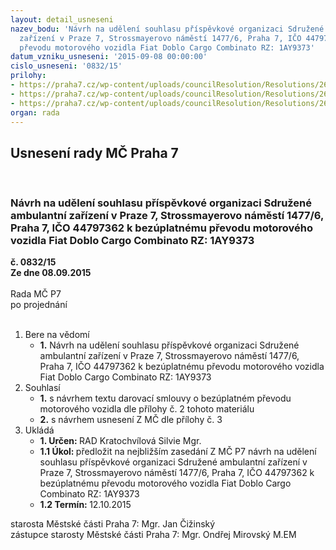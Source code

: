 ```yaml
---
layout: detail_usneseni
nazev_bodu: 'Návrh na udělení souhlasu příspěvkové organizaci Sdružené ambulantní
  zařízení v Praze 7, Strossmayerovo náměstí 1477/6, Praha 7, IČO 44797362 k bezúplatnému
  převodu motorového vozidla Fiat Doblo Cargo Combinato RZ: 1AY9373'
datum_vzniku_usneseni: '2015-09-08 00:00:00'
cislo_usneseni: '0832/15'
prilohy:
- https://praha7.cz/wp-content/uploads/councilResolution/Resolutions/26017/56-15-dz_p%c5%99evod_auta.doc
- https://praha7.cz/wp-content/uploads/councilResolution/Resolutions/26017/56-15-darovac%c3%ad_smlouva_o_bez%c3%baplatn%c3%a9m__p%c5%99evodu__motorov%c3%a9ho_vozidla_pcp7.doc
- https://praha7.cz/wp-content/uploads/councilResolution/Resolutions/26017/56-15-p%c5%99evod_automobilu_SAZ.doc
organ: rada
---
```

<div id="ucUsn_pList" class="usn">
	<span><h2>Usnesení rady MČ Praha 7 </h2>
<br></span><div class="standBody">
<span><h3>Návrh na udělení souhlasu příspěvkové organizaci Sdružené ambulantní zařízení v Praze 7, Strossmayerovo náměstí 1477/6, Praha 7, IČO 44797362 k bezúplatnému převodu motorového vozidla Fiat Doblo Cargo Combinato RZ: 1AY9373</h3></span><div class="center">
		<strong>č. 0832/15</strong><br>
	</div>
<div class="center">
		<strong>Ze dne 08.09.2015</strong><br><br>
	</div>Rada MČ P7<br> po projednání<br><br><ol>
<li>Bere na vědomí<ul><li>
<strong>1.</strong> Návrh na udělení souhlasu příspěvkové organizaci Sdružené ambulantní zařízení v Praze 7, Strossmayerovo náměstí 1477/6, Praha 7, IČO 44797362 k bezúplatnému převodu motorového vozidla Fiat Doblo Cargo Combinato RZ: 1AY9373   </li></ul>
</li>
<li>Souhlasí<ul>
<li>
<strong>1.</strong> s návrhem textu darovací smlouvy o bezúplatném převodu motorového vozidla dle přílohy č. 2 tohoto materiálu </li>
<li>
<strong>2.</strong> s návrhem usnesení Z MČ dle přílohy č. 3            </li>
</ul>
</li>
<li>Ukládá<ul>
<li>
<strong>1. Určen: </strong>RAD Kratochvílová Silvie Mgr.</li>
<li>
<strong>1.1 Úkol: </strong>předložit na nejbližším zasedání Z MČ P7 návrh na udělení souhlasu příspěvkové organizaci Sdružené ambulantní zařízení v Praze 7, Strossmayerovo náměstí 1477/6, Praha 7, IČO 44797362 k bezúplatnému převodu motorového vozidla Fiat Doblo Cargo Combinato RZ: 1AY9373</li>
<li>
<strong>1.2 Termín: </strong>12.10.2015</li>
</ul>
</li>
</ol>starosta Městské části Praha 7: Mgr. Jan Čižinský<br>zástupce starosty Městské části Praha 7: Mgr. Ondřej Mirovský M.EM 
</div>
</div>